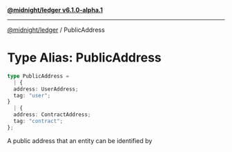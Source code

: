 [**@midnight/ledger v6.1.0-alpha.1**](../README.md)

***

[@midnight/ledger](../globals.md) / PublicAddress

# Type Alias: PublicAddress

```ts
type PublicAddress = 
  | {
  address: UserAddress;
  tag: "user";
}
  | {
  address: ContractAddress;
  tag: "contract";
};
```

A public address that an entity can be identified by
